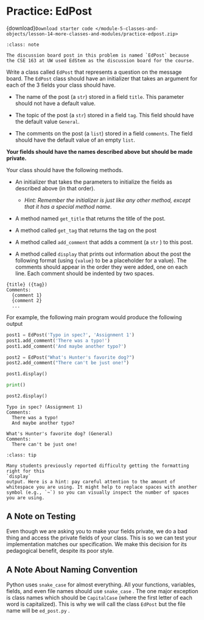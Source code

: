 # <i class="fas fa-laptop"></i> Practice: EdPost

{download}`Download starter code </module-5-classes-and-objects/lesson-14-more-classes-and-modules/practice-edpost.zip>`

```{admonition} Note
:class: note

The discussion board post in this problem is named `EdPost` because the CSE 163 at UW used EdStem as the discussion board for the course.

```

Write a class called `EdPost` that represents a question on the message board. The `EdPost` class should have an initializer that takes an argument for each of the 3 fields your class should have.

- The name of the post (a `str`) stored in a field `title`. This parameter should not have a default value.

- The topic of the post (a `str`) stored in a field `tag`. This field should have the default value `General`.

- The comments on the post (a `list`) stored in a field `comments`. The field should have the default value of an empty `list`.

**Your fields should have the names described above but should be made private.**

Your class should have the following methods.

- An initializer that takes the parameters to initialize the fields as described above (in that order).

  - _Hint: Remember the initializer is just like any other method, except that it has a special method name._

- A method named `get_title` that returns the title of the post.

- A method called `get_tag` that returns the tag on the post

- A method called `add_comment` that adds a comment (a `str` ) to this post.

- A method called `display` that prints out information about the post the following format (using `{value}` to be a placeholder for a value). The comments should appear in the order they were added, one on each line. Each comment should be indented by two spaces.

```text
{title} ({tag})
Comments:
  {comment 1}
  {comment 2}
  ...
```

For example, the following main program would produce the following output

```python
post1 = EdPost('Typo in spec?', 'Assignment 1')
post1.add_comment('There was a typo!')
post1.add_comment('And maybe another typo?')

post2 = EdPost("What's Hunter's favorite dog?")
post2.add_comment("There can't be just one!")

post1.display()

print()

post2.display()
```

```text
Typo in spec? (Assignment 1)
Comments:
  There was a typo!
  And maybe another typo?

What's Hunter's favorite dog? (General)
Comments:
  There can't be just one!

```

```{admonition} Tip
:class: tip

Many students previously reported difficulty getting the formatting right for this
`display`
output. Here is a hint: pay careful attention to the amount of whitespace you are using. It might help to replace spaces with another symbol (e.g., `~`) so you can visually inspect the number of spaces you are using.

```

## A Note on Testing

Even though we are asking you to make your fields private, we do a bad thing and access the private fields of your class. This is so we can test your implementation matches our specification. We make this decision for its pedagogical benefit, despite its poor style.

## A Note About Naming Convention

Python uses `snake_case` for almost everything. All your functions, variables, fields, and even file names should use `snake_case` . The one major exception is class names which should be `CapitalCase` (where the first letter of each word is capitalized). This is why we will call the class `EdPost` but the file name will be `ed_post.py` .
